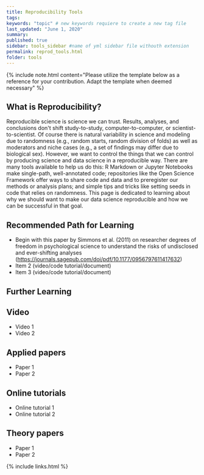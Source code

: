 ```yaml
---
title: Reproducibility Tools
tags:
keywords: "topic" # new keywords requiere to create a new tag file
last_updated: "June 1, 2020"
summary: 
published: true
sidebar: tools_sidebar #name of yml sidebar file withouth extension
permalink: reprod_tools.html
folder: tools
---
```




{% include note.html content="Please utilize the template below as a reference for your contribution. Adapt the template when deemed necessary" %}

## What is Reproducibility?

Reproducible science is science we can trust. Results, analyses, and conclusions don't shift study-to-study, computer-to-computer, or scientist-to-scientist. Of course there is natural variability in science and modeling due to randomness (e.g., random starts, random division of folds) as well as moderators and niche cases (e.g., a set of findings may differ due to biological sex). However, we want to control the things that we can control by producing science and data science in a reproducible way. There are many tools available to help us do this: R Markdown or Jupyter Notebooks make single-path, well-annotated code; repositories like the Open Science Framework offer ways to share code and data and to preregister our methods or analysis plans; and simple tips and tricks like setting seeds in code that relies on randomness. This page is dedicated to learning about why we should want to make our data science reproducible and how we can be successful in that goal.


## Recommended Path for Learning

* Begin with this paper by Simmons et al. (2011) on researcher degrees of freedom in psychological science to understand the risks of undisclosed and ever-shifting analyses (https://journals.sagepub.com/doi/pdf/10.1177/0956797611417632)
* Item 2 (video/code tutorial/document)
* Item 3 (video/code tutorial/document)

## Further Learning

## Video

* Video 1
* Video 2

## Applied papers 

* Paper 1
* Paper 2

## Online tutorials

* Online tutorial 1
* Online tutorial 2

## Theory papers 
* Paper 1
* Paper 2

{% include links.html %}
